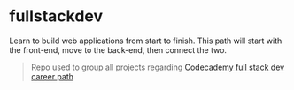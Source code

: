 # fullstackdev
Learn to build web applications from start to finish. This path will start with the front-end, move to the back-end, then connect the two.

>Repo used to group all projects regarding [Codecademy full stack dev career path](https://www.codecademy.com/career-journey/full-stack-engineer)
